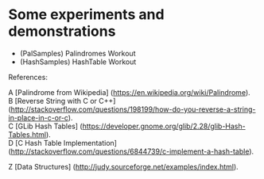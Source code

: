 

Some experiments and demonstrations 
===================================

* (PalSamples) Palindromes Workout
* (HashSamples) HashTable Workout




References:

A [Palindrome from Wikipedia] (https://en.wikipedia.org/wiki/Palindrome).  
B [Reverse String with C or C++] (http://stackoverflow.com/questions/198199/how-do-you-reverse-a-string-in-place-in-c-or-c).  
C [GLib Hash Tables] (https://developer.gnome.org/glib/2.28/glib-Hash-Tables.html).  
D [C Hash Table Implementation] (http://stackoverflow.com/questions/6844739/c-implement-a-hash-table).  




Z [Data Structures] (http://judy.sourceforge.net/examples/index.html).  
